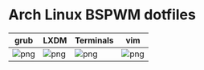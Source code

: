 # Arch Linux BSPWM dotfiles

grub|LXDM|Terminals|vim
--|--|--|--
![png](https://raw.githubusercontent.com/KungPaoChick/dotfiles-bspwm/master/images/Screenshot_2021-08-02-20_1920x1080.png)|![png](https://raw.githubusercontent.com/KungPaoChick/dotfiles-bspwm/master/images/lxdm.png)|![png](https://raw.githubusercontent.com/KungPaoChick/dotfiles-bspwm/master/images/Screenshot_2021-08-16-26.png)|![png](https://raw.githubusercontent.com/KungPaoChick/dotfiles-bspwm/master/images/Screenshot_2021-08-16-43.png)